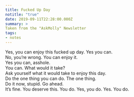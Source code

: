 ```yaml
---
title: Fucked Up Day
notitle: "true"
date: 2019-09-11T22:28:00.000Z
summary: >
Taken from the "AskMolly" Newsletter
tags:
- notes
---
```



Yes, you can enjoy this fucked up day. Yes you can. <br>
No, you’re wrong. You can enjoy it.<br>
Yes you can, asshole. <br>
You can. What would it take?<br> 
Ask yourself what it would take to enjoy this day.<br> 
Do the one thing you can do. The one thing.<br>
Do it now, stupid. Go ahead. <br>
It’s fine. You deserve this. You do. Yes, you do. Yes. You do.<br><br>
